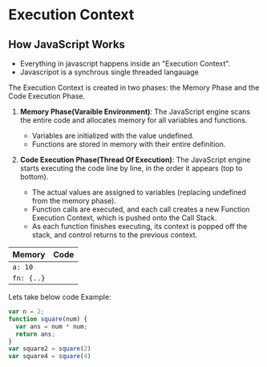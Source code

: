 # Execution Context

## How JavaScript Works
- Everything in javascript happens inside an "Execution Context".
- Javascripot is a synchrous single threaded langauage

The Execution Context is created in two phases: the Memory Phase and the Code Execution Phase.
1. **Memory Phase(Varaible Environment)**: The JavaScript engine scans the entire code and allocates memory for all variables and functions.
    - Variables are initialized with the value undefined.
    - Functions are stored in memory with their entire definition.
  
2. **Code Execution Phase(Thread Of Execution)**: The JavaScript engine starts executing the code line by line, in the order it appears (top to bottom).
      -  The actual values are assigned to variables (replacing undefined from the memory phase).
      -  Function calls are executed, and each call creates a new Function Execution Context, which is pushed onto the Call Stack.
      -  As each function finishes executing, its context is popped off the stack, and control returns to the previous context.
  
| Memory       | Code |
| ------------ | ---- |
| `a: 10`      |      |
| `fn: {..}`   |      |

Lets take below code Example:
```javascript
var n = 2;
function square(num) {
  var ans = num * num;
  return ans;
}
var square2 = square(2)
var square4 = square(4)

```
